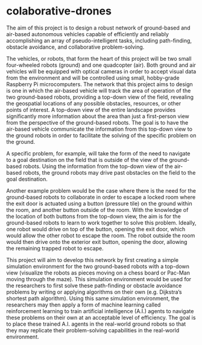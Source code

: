 # colaborative-drones



The aim of this project is to design a robust network of ground-based and air-based autonomous vehicles capable of efficiently and reliably accomplishing an array of pseudo-intelligent tasks, including path-finding, obstacle avoidance, and collaborative problem-solving.

The vehicles, or robots, that form the heart of this project will be two small four-wheeled robots (ground) and one quadcopter (air). Both ground and air vehicles will be equipped with optical cameras in order to accept visual data from the environment and will be controlled using small, hobby-grade Raspberry Pi microcomputers. The network that this project aims to design is one in which the air-based vehicle will track the area of operation of the two ground-based robots, providing a top-down view of the field, revealing the geospatial locations of any possible obstacles, resources, or other points of interest. A top-down view of the entire landscape provides significantly more information about the area than just a first-person view from the perspective of the ground-based robots. The goal is to have the air-based vehicle communicate the information from this top-down view to the ground robots in order to facilitate the solving of the specific problem on the ground. 

A specific problem, for example, will take the form of the need to navigate to a goal destination on the field that is outside of the view of the ground-based robots. Using the information from the top-down view of the air-based robots, the ground robots may drive past obstacles on the field to the goal destination. 

Another example problem would be the case where there is the need for the ground-based robots to collaborate in order to escape a locked room where the exit door is actuated using a button (pressure tile) on the ground within the room, and another button outside of the room. With the knowledge of the location of both buttons from the top-down view, the aim is for the ground-based robots to learn to work together to solve this problem. Ideally, one robot would drive on top of the button, opening the exit door, which would allow the other robot to escape the room. The robot outside the room would then drive onto the exterior exit button, opening the door, allowing the remaining trapped robot to escape.

This project will aim to develop this network by first creating a simple simulation environment for the two ground-based robots with a top-down view (visualize the robots as pieces moving on a chess board or Pac-Man moving through the maze). This simulation environment would be used for the researchers to first solve these path-finding or obstacle avoidance problems by writing or applying algorithms on their own (e.g. Dijkstra’s shortest path algorithm). Using this same simulation environment, the researchers may then apply a form of machine learning called reinforcement learning to train artificial intelligence (A.I.) agents to navigate these problems on their own at an acceptable level of efficiency. The goal is to place these trained A.I. agents in the real-world ground robots so that they may replicate their problem-solving capabilities in the real-world environment.

